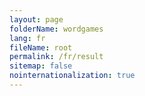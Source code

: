 ```yaml
---
layout: page
folderName: wordgames
lang: fr
fileName: root
permalink: /fr/result
sitemap: false
nointernationalization: true
---
```

